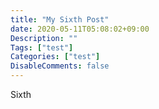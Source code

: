 ```yaml
---
title: "My Sixth Post"
date: 2020-05-11T05:08:02+09:00
Description: ""
Tags: ["test"]
Categories: ["test"]
DisableComments: false
---
```


Sixth
